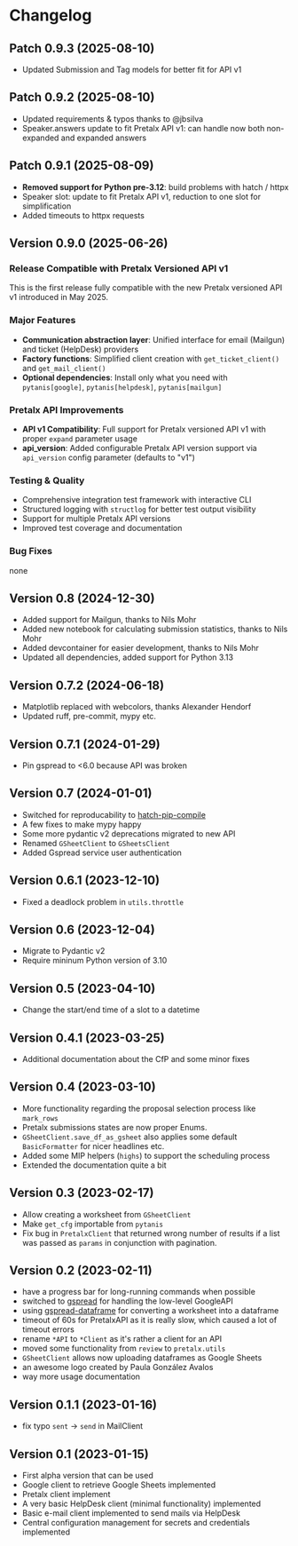 # Changelog

## Patch 0.9.3 (2025-08-10)

- Updated Submission and Tag models for better fit for API v1

## Patch 0.9.2 (2025-08-10)

- Updated requirements & typos thanks to @jbsilva
- Speaker.answers update to fit Pretalx API v1: can handle now both non-expanded and expanded answers

## Patch 0.9.1 (2025-08-09)

- **Removed support for Python pre-3.12**: build problems with hatch / httpx
- Speaker slot: update to fit Pretalx API v1, reduction to one slot for simplification
- Added timeouts to httpx requests

## Version 0.9.0 (2025-06-26)

### Release Compatible with Pretalx Versioned API v1

This is the first release fully compatible with the new Pretalx versioned API v1 introduced in May 2025.

### Major Features
- **Communication abstraction layer**: Unified interface for email (Mailgun) and ticket (HelpDesk) providers
- **Factory functions**: Simplified client creation with `get_ticket_client()` and `get_mail_client()`
- **Optional dependencies**: Install only what you need with `pytanis[google]`, `pytanis[helpdesk]`, `pytanis[mailgun]`

### Pretalx API Improvements
- **API v1 Compatibility**: Full support for Pretalx versioned API v1 with proper `expand` parameter usage
- **api_version**: Added configurable Pretalx API version support via `api_version` config parameter (defaults to "v1")

### Testing & Quality
- Comprehensive integration test framework with interactive CLI
- Structured logging with `structlog` for better test output visibility
- Support for multiple Pretalx API versions
- Improved test coverage and documentation

### Bug Fixes
none

## Version 0.8 (2024-12-30)

- Added support for Mailgun, thanks to Nils Mohr
- Added new notebook for calculating submission statistics, thanks to Nils Mohr
- Added devcontainer for easier development, thanks to Nils Mohr
- Updated all dependencies, added support for Python 3.13

## Version 0.7.2 (2024-06-18)

- Matplotlib replaced with webcolors, thanks Alexander Hendorf
- Updated ruff, pre-commit, mypy etc.

## Version 0.7.1 (2024-01-29)

- Pin gspread to <6.0 because API was broken

## Version 0.7 (2024-01-01)

- Switched for reproducability to [hatch-pip-compile](https://github.com/juftin/hatch-pip-compile)
- A few fixes to make mypy happy
- Some more pydantic v2 deprecations migrated to new API
- Renamed `GSheetClient` to `GSheetsClient`
- Added Gspread service user authentication

## Version 0.6.1 (2023-12-10)

- Fixed a deadlock problem in `utils.throttle`

## Version 0.6 (2023-12-04)

- Migrate to Pydantic v2
- Require mininum Python version of 3.10

## Version 0.5 (2023-04-10)

- Change the start/end time of a slot to a datetime

## Version 0.4.1 (2023-03-25)

- Additional documentation about the CfP and some minor fixes

## Version 0.4 (2023-03-10)

- More functionality regarding the proposal selection process like `mark_rows`
- Pretalx submissions states are now proper Enums.
- `GSheetClient.save_df_as_gsheet` also applies some default `BasicFormatter` for nicer headlines etc.
- Added some MIP helpers (`highs`) to support the scheduling process
- Extended the documentation quite a bit

## Version 0.3 (2023-02-17)

- Allow creating a worksheet from `GSheetClient`
- Make `get_cfg` importable from `pytanis`
- Fix bug in `PretalxClient` that returned wrong number of results if a list was passed as `params` in conjunction with
  pagination.

## Version 0.2 (2023-02-11)

- have a progress bar for long-running commands when possible
- switched to [gspread](https://docs.gspread.org/) for handling the low-level GoogleAPI
- using [gspread-dataframe](https://gspread-dataframe.readthedocs.io/) for converting a worksheet into a dataframe
- timeout of 60s for PretalxAPI as it is really slow, which caused a lot of timeout errors
- rename `*API` to `*Client` as it's rather a client for an API
- moved some functionality from `review` to `pretalx.utils`
- `GSheetClient` allows now uploading dataframes as Google Sheets
- an awesome logo created by Paula González Avalos
- way more usage documentation

## Version 0.1.1 (2023-01-16)

- fix typo `sent` -> `send` in MailClient

## Version 0.1 (2023-01-15)

- First alpha version that can be used
- Google client to retrieve Google Sheets implemented
- Pretalx client implement
- A very basic HelpDesk client (minimal functionality) implemented
- Basic e-mail client implemented to send mails via HelpDesk
- Central configuration management for secrets and credentials implemented
